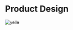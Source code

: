 # Product  Design 

![yelle](https://github.com/user-attachments/assets/7fce11ce-3c3f-4b9e-ac6c-e7ee0b94187f)
